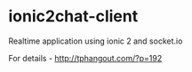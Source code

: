 # ionic2chat-client
Realtime application using ionic 2 and socket.io

For details - http://tphangout.com/?p=192
